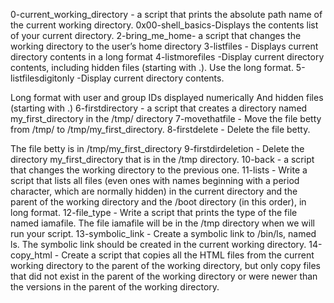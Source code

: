 0-current_working_directory - a script that prints the absolute path name of the current working directory. 0x00-shell_basics-Displays the contents list of your current directory. 2-bring_me_home- a script that changes the working directory to the user’s home directory 3-listfiles - Displays current directory contents in a long format 4-listmorefiles -Display current directory contents, including hidden files (starting with .). Use the long format. 5-listfilesdigitonly -Display current directory contents.

Long format
with user and group IDs displayed numerically
And hidden files (starting with .)
6-firstdirectory - a script that creates a directory named my_first_directory in the /tmp/ directory 7-movethatfile - Move the file betty from /tmp/ to /tmp/my_first_directory. 8-firstdelete - Delete the file betty.

The file betty is in /tmp/my_first_directory
9-firstdirdeletion - Delete the directory my_first_directory that is in the /tmp directory. 10-back - a script that changes the working directory to the previous one. 11-lists - Write a script that lists all files (even ones with names beginning with a period character, which are normally hidden) in the current directory and the parent of the working directory and the /boot directory (in this order), in long format. 12-file_type - Write a script that prints the type of the file named iamafile. The file iamafile will be in the /tmp directory when we will run your script. 13-symbolic_link - Create a symbolic link to /bin/ls, named ls. The symbolic link should be created in the current working directory. 14-copy_html - Create a script that copies all the HTML files from the current working directory to the parent of the working directory, but only copy files that did not exist in the parent of the working directory or were newer than the versions in the parent of the working directory.

